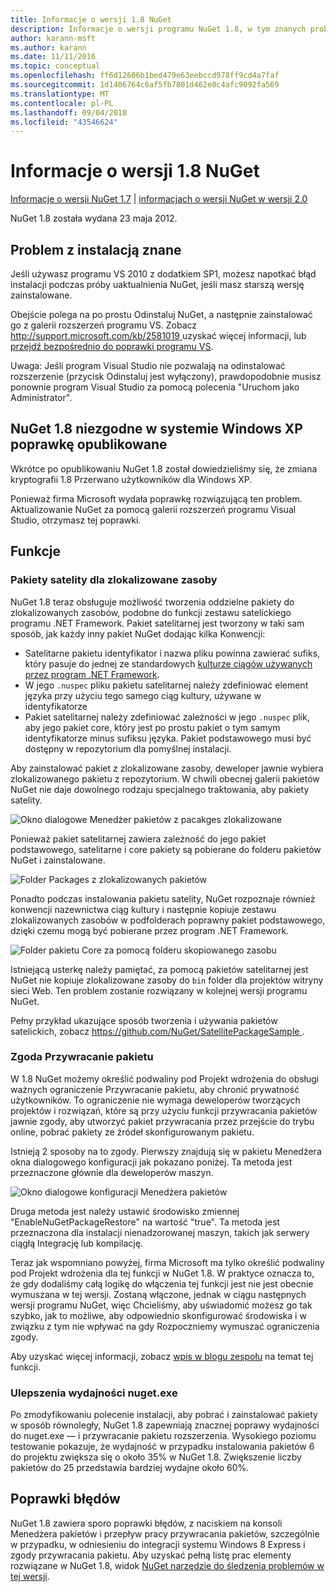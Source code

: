 ```yaml
---
title: Informacje o wersji 1.8 NuGet
description: Informacje o wersji programu NuGet 1.8, w tym znanych problemów, poprawki, funkcje dodane i DCRs.
author: karann-msft
ms.author: karann
ms.date: 11/11/2016
ms.topic: conceptual
ms.openlocfilehash: ff6d12606b1bed479e63eebccd978ff9cd4a7faf
ms.sourcegitcommit: 1d1406764c6af5fb7801d462e0c4afc9092fa569
ms.translationtype: MT
ms.contentlocale: pl-PL
ms.lasthandoff: 09/04/2018
ms.locfileid: "43546624"
---
```

# <a name="nuget-18-release-notes"></a>Informacje o wersji 1.8 NuGet

[Informacje o wersji NuGet 1.7](../release-notes/nuget-1.7.md) | [informacjach o wersji NuGet w wersji 2.0](../release-notes/nuget-2.0.md)

NuGet 1.8 została wydana 23 maja 2012.

## <a name="known-installation-issue"></a>Problem z instalacją znane
Jeśli używasz programu VS 2010 z dodatkiem SP1, możesz napotkać błąd instalacji podczas próby uaktualnienia NuGet, jeśli masz starszą wersję zainstalowane.

Obejście polega na po prostu Odinstaluj NuGet, a następnie zainstalować go z galerii rozszerzeń programu VS.  Zobacz [ http://support.microsoft.com/kb/2581019 ](http://support.microsoft.com/kb/2581019) uzyskać więcej informacji, lub [przejdź bezpośrednio do poprawki programu VS](http://bit.ly/vsixcertfix).

Uwaga: Jeśli program Visual Studio nie pozwalają na odinstalować rozszerzenie (przycisk Odinstaluj jest wyłączony), prawdopodobnie musisz ponownie program Visual Studio za pomocą polecenia "Uruchom jako Administrator".

## <a name="nuget-18-incompatible-with-windows-xp-hotfix-published"></a>NuGet 1.8 niezgodne w systemie Windows XP poprawkę opublikowane

Wkrótce po opublikowaniu NuGet 1.8 został dowiedzieliśmy się, że zmiana kryptografii 1.8 Przerwano użytkowników dla Windows XP.

Ponieważ firma Microsoft wydała poprawkę rozwiązującą ten problem.  Aktualizowanie NuGet za pomocą galerii rozszerzeń programu Visual Studio, otrzymasz tej poprawki.

## <a name="features"></a>Funkcje

### <a name="satellite-packages-for-localized-resources"></a>Pakiety satelity dla zlokalizowane zasoby
NuGet 1.8 teraz obsługuje możliwość tworzenia oddzielne pakiety do zlokalizowanych zasobów, podobne do funkcji zestawu satelickiego programu .NET Framework.  Pakiet satelitarnej jest tworzony w taki sam sposób, jak każdy inny pakiet NuGet dodając kilka Konwencji:

* Satelitarne pakietu identyfikator i nazwa pliku powinna zawierać sufiks, który pasuje do jednej ze standardowych [kulturze ciągów używanych przez program .NET Framework](http://msdn.microsoft.com/goglobal/bb896001.aspx).
* W jego `.nuspec` pliku pakietu satelitarnej należy zdefiniować element języka przy użyciu tego samego ciąg kultury, używane w identyfikatorze
* Pakiet satelitarnej należy zdefiniować zależności w jego `.nuspec` plik, aby jego pakiet core, który jest po prostu pakiet o tym samym identyfikatorze minus sufiksu języka.  Pakiet podstawowego musi być dostępny w repozytorium dla pomyślnej instalacji.

Aby zainstalować pakiet z zlokalizowane zasoby, deweloper jawnie wybiera zlokalizowanego pakietu z repozytorium. W chwili obecnej galerii pakietów NuGet nie daje dowolnego rodzaju specjalnego traktowania, aby pakiety satelity.

![Okno dialogowe Menedżer pakietów z pacakges zlokalizowane](./media/dlg-w-loc-packs.png)

Ponieważ pakiet satelitarnej zawiera zależność do jego pakiet podstawowego, satelitarne i core pakiety są pobierane do folderu pakietów NuGet i zainstalowane.

![Folder Packages z zlokalizowanych pakietów](./media/fldr-loc-packs.png)

Ponadto podczas instalowania pakietu satelity, NuGet rozpoznaje również konwencji nazewnictwa ciąg kultury i następnie kopiuje zestawu zlokalizowanych zasobów w podfolderach poprawny pakiet podstawowego, dzięki czemu mogą być pobierane przez program .NET Framework.

![Folder pakietu Core za pomocą folderu skopiowanego zasobu](./media/fldr-copied-loc.png)

Istniejącą usterkę należy pamiętać, za pomocą pakietów satelitarnej jest NuGet nie kopiuje zlokalizowane zasoby do `bin` folder dla projektów witryny sieci Web.  Ten problem zostanie rozwiązany w kolejnej wersji programu NuGet.

Pełny przykład ukazujące sposób tworzenia i używania pakietów satelickich, zobacz [ https://github.com/NuGet/SatellitePackageSample ](https://github.com/NuGet/SatellitePackageSample).

### <a name="package-restore-consent"></a>Zgoda Przywracanie pakietu
W 1.8 NuGet możemy określić podwaliny pod Projekt wdrożenia do obsługi ważnych ograniczenie Przywracanie pakietu, aby chronić prywatność użytkowników. To ograniczenie nie wymaga deweloperów tworzących projektów i rozwiązań, które są przy użyciu funkcji przywracania pakietów jawnie zgody, aby utworzyć pakiet przywracania przez przejście do trybu online, pobrać pakiety ze źródeł skonfigurowanym pakietu.

Istnieją 2 sposoby na to zgody. Pierwszy znajdują się w pakietu Menedżera okna dialogowego konfiguracji jak pokazano poniżej.  Ta metoda jest przeznaczone głównie dla deweloperów maszyn.

![Okno dialogowe konfiguracji Menedżera pakietów](./media/pr-consent-configdlg.png)

Druga metoda jest należy ustawić środowisko zmiennej "EnableNuGetPackageRestore" na wartość "true".  Ta metoda jest przeznaczona dla instalacji nienadzorowanej maszyn, takich jak serwery ciągłą Integrację lub kompilację.

Teraz jak wspomniano powyżej, firma Microsoft ma tylko określić podwaliny pod Projekt wdrożenia dla tej funkcji w NuGet 1.8.  W praktyce oznacza to, że gdy dodaliśmy całą logikę do włączenia tej funkcji jest nie jest obecnie wymuszana w tej wersji. Zostaną włączone, jednak w ciągu następnych wersji programu NuGet, więc Chcieliśmy, aby uświadomić możesz go tak szybko, jak to możliwe, aby odpowiednio skonfigurować środowiska i w związku z tym nie wpływać na gdy Rozpoczniemy wymuszać ograniczenia zgody.

Aby uzyskać więcej informacji, zobacz [wpis w blogu zespołu](http://blog.nuget.org/20120518/package-restore-and-consent.html) na temat tej funkcji.

### <a name="nugetexe-performance-improvements"></a>Ulepszenia wydajności nuget.exe
Po zmodyfikowaniu polecenie instalacji, aby pobrać i zainstalować pakiety w sposób równoległy, NuGet 1.8 zapewniają znacznej poprawy wydajności do nuget.exe — i przywracanie pakietu rozszerzenia.  Wysokiego poziomu testowanie pokazuje, że wydajność w przypadku instalowania pakietów 6 do projektu zwiększa się o około 35% w NuGet 1.8.  Zwiększenie liczby pakietów do 25 przedstawia bardziej wydajne około 60%.

## <a name="bug-fixes"></a>Poprawki błędów
NuGet 1.8 zawiera sporo poprawki błędów, z naciskiem na konsoli Menedżera pakietów i przepływ pracy przywracania pakietów, szczególnie w przypadku, w odniesieniu do integracji systemu Windows 8 Express i zgody przywracania pakietu.
Aby uzyskać pełną listę prac elementy rozwiązane w NuGet 1.8, widok [NuGet narzędzie do śledzenia problemów w tej wersji](http://nuget.codeplex.com/workitem/list/advanced?keyword=&status=Closed&type=All&priority=All&release=NuGet%201.8&assignedTo=All&component=All&sortField=Votes&sortDirection=Descending&page=0).
